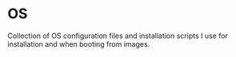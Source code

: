 # OS
Collection of OS configuration files and installation scripts I use for installation and when booting from images.
